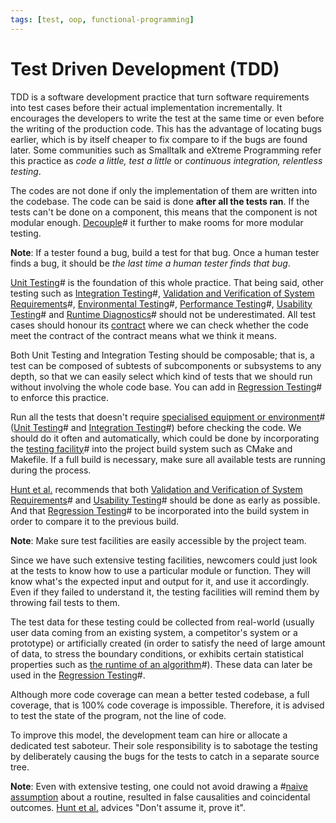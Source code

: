```yaml
---
tags: [test, oop, functional-programming]
---
```


# Test Driven Development (TDD)

TDD is a software development practice that turn software requirements into test
cases before their actual implementation incrementally. It encourages the
developers to write the test at the same time or even before the writing of the
production code. This has the advantage of locating bugs earlier, which is by
itself cheaper to fix compare to if the bugs are found later. Some communities
such as Smalltalk and eXtreme Programming refer this practice as *code a little,
test a little* or *continuous integration, relentless testing*.

The codes are not done if only the implementation of them are written into the
codebase. The code can be said is done **after all the tests ran**. If the tests
can't be done on a component, this means that the component is not modular
enough. [Decouple](202202041514.md)# it further to make rooms for more modular
testing.

**Note**: If a tester found a bug, build a test for that bug. Once a human
tester finds a bug, it should be *the last time a human tester finds that bug*.

[Unit Testing](202206201320.md)# is the foundation of this whole practice. That
being said, other testing such as [Integration Testing](202206201330.md)#,
[Validation and Verification of System Requirements](202206201346.md)#,
[Environmental Testing](202206201437.md)#, [Performance Testing](202206201415.md)#,
[Usability Testing](202206201428.md)# and [Runtime Diagnostics](202206301924.md)#
should not be underestimated. All test cases should honour its
[contract](202206301938.md) where we can check whether the code meet the
contract of the contract means what we think it means.

Both Unit Testing and Integration Testing should be composable; that is, a test
can be composed of subtests of subcomponents or subsystems to any depth, so that
we can easily select which kind of tests that we should run without involving
the whole code base. You can add in [Regression Testing](202206201335.md)# to
enforce
this practice.

Run all the tests that doesn't require
[specialised equipment or environment](202206201415.md)#
([Unit Testing](202206201320.md)# and [Integration Testing](202206201330.md)#)
before checking the code. We should do it often and automatically, which could
be done by incorporating the [testing facility](202206091002.md)# into the
project build system such as CMake and Makefile. If a full build is necessary,
make sure all available tests are running during the process.

[Hunt et al.](lit/@Hunt1999.md) recommends that both
[Validation and Verification of System Requirements](202206201346.md)# and
[Usability Testing](202206201428.md)# should be done as early as possible. And
that [Regression Testing](202206201335.md)# to be incorporated into the build
system in order to compare it to the previous build.

**Note**: Make sure test facilities are easily accessible by the project team.

Since we have such extensive testing facilities, newcomers could just look at
the tests to know how to use a particular module or function. They will know
what's the expected input and output for it, and use it accordingly. Even if
they failed to understand it, the testing facilities will remind them by
throwing fail tests to them.

The test data for these testing could be collected from real-world (usually user
data coming from an existing system, a competitor's system or a prototype) or
artificially created (in order to satisfy the need of large amount of data, to
stress the boundary conditions, or exhibits certain statistical properties such
as [the runtime of an algorithm](202201171853.md)#). These data can later be
used in the [Regression Testing](202206201335.md)#.

Although more code coverage can mean a better tested codebase, a full coverage,
that is 100% code coverage is impossible. Therefore, it is advised to test the
state of the program, not the line of code.

To improve this model, the development team can hire or allocate a dedicated
test saboteur. Their sole responsibility is to sabotage the testing by
deliberately causing the bugs for the tests to catch in a separate source tree.

**Note**: Even with extensive testing, one could not avoid drawing a #[naive
assumption](202207091727.md) about a routine, resulted in false causalities and
coincidental outcomes. [Hunt et al.](lit/@Hunt1999.md) advices "Don't assume it,
prove it".
